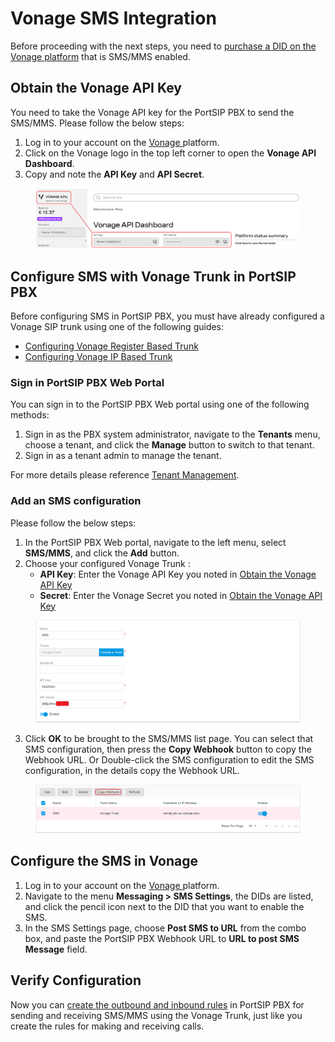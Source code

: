 # Vonage SMS Integration

Before proceeding with the next steps, you need to [purchase a DID on the Vonage platform](purchase-a-did-on-vonage-platform.md) that is SMS/MMS enabled.

## Obtain the Vonage API Key

You need to take the Vonage API key for the PortSIP PBX to send the SMS/MMS. Please follow the below steps:

1. Log in to your account on the [Vonage ](https://ui.idp.vonage.com/ui/auth/login)platform.
2. Click on the Vonage logo in the top left corner to open the **Vonage API Dashboard**.
3. Copy and note the **API Key** and **API Secret**.

<figure><img src="../../.gitbook/assets/vonage-fig4.png" alt=""><figcaption></figcaption></figure>

## Configure SMS with Vonage Trunk in PortSIP PBX

Before configuring SMS in PortSIP PBX, you must have already configured a Vonage SIP trunk using one of the following guides:

* [Configuring Vonage Register Based Trunk](configuring-vonage-register-authentication-trunk.md)
* [Configuring Vonage IP Based Trunk](configuring-vonage-ip-authentication-trunk.md)

### Sign in PortSIP PBX Web Portal

You can sign in to the PortSIP PBX Web portal using one of the following methods:

1. Sign in as the PBX system administrator, navigate to the **Tenants** menu, choose a tenant, and click the **Manage** button to switch to that tenant.
2. Sign in as a tenant admin to manage the tenant.

For more details please reference [Tenant Management](../../portsip-pbx-administration-guide/3-tenant-management.md).

### Add an SMS configuration

Please follow the below steps:

1. In the PortSIP PBX Web portal, navigate to the left menu, select **SMS/MMS**, and click the **Add** button.&#x20;
2. Choose your configured Vonage Trunk :
   * **API Key**: Enter the Vonage API Key you noted in [Obtain the Vonage API Key](vonage-sms-integration.md#obtain-the-vonage-api-key)
   * **Secret**: Enter the Vonage Secret you noted in [Obtain the Vonage API Key](vonage-sms-integration.md#obtain-the-vonage-api-key)

<figure><img src="../../.gitbook/assets/vonage-fig27.png" alt=""><figcaption></figcaption></figure>

3. Click **OK** to be brought to the SMS/MMS list page. You can select that SMS configuration, then press the **Copy Webhook** button to copy the Webhook URL. Or Double-click the SMS configuration to edit the SMS configuration, in the details copy the Webhook URL.

<figure><img src="../../.gitbook/assets/vonage-fig28.png" alt=""><figcaption></figcaption></figure>

## Configure the SMS in Vonage

1. Log in to your account on the [Vonage ](https://ui.idp.vonage.com/ui/auth/login)platform.
2. Navigate to the menu **Messaging > SMS Settings**, the DIDs are listed, and click the pencil icon next to the DID that you want to enable the SMS.
3. In the SMS Settings page, choose **Post SMS to URL** from the combo box, and paste the PortSIP PBX Webhook URL to **URL to post SMS Message** field.

## Verify Configuration

Now you can [create the outbound and inbound rules](configuring-outbound-and-inbound-calls.md) in PortSIP PBX for sending and receiving SMS/MMS using the Vonage Trunk, just like you create the rules for making and receiving calls.

